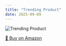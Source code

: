 ```yaml
---
title: "Trending Product"
date: 2025-09-09
---
```


<img src="" alt="Trending Product" style="max-width:100%;"/>

[🛒 Buy on Amazon](?tag=dineshtechblo-21)